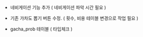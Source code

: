 

- 네비게이션 기능 추가 ( 네비게이션 파악 시간 필요 )
- 기존 가차도 뽑기 버튼 수정. ( 횟수, 비용 테이블 변경으로 작업 필요 )



- gacha_prob 테이블 ( 타입체크 )


